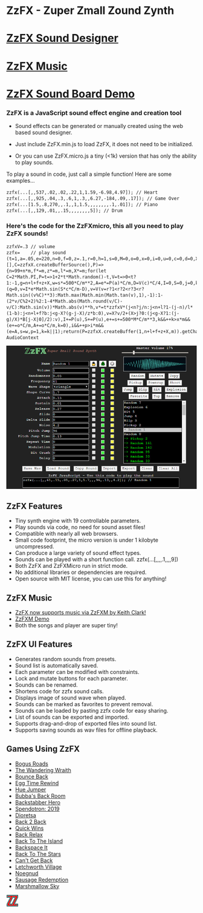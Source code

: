 # ZzFX - Zuper Zmall Zound Zynth

# [ZzFX Sound Designer](https://killedbyapixel.github.io/ZzFX)
# [ZzFX Music](https://github.com/keithclark/ZzFXM)
# [ZzFX Sound Board Demo](https://codepen.io/KilledByAPixel/full/BaowKzv)

### ZzFX is a JavaScript sound effect engine and creation tool

- Sound effects can be generated or manually created using the web based sound designer.

- Just include ZzFX.min.js to load ZzFX, it does not need to be initialized.

- Or you can use ZzFX.micro.js a tiny (<1k) version that has only the ability to play sounds.

To play a sound in code, just call a simple function! Here are some examples...

```
zzfx(...[,,537,.02,.02,.22,1,1.59,-6.98,4.97]); // Heart
zzfx(...[,,925,.04,.3,.6,1,.3,,6.27,-184,.09,.17]); // Game Over
zzfx(...[1.5,.8,270,,.1,,1,1.5,,,,,,,,.1,.01]); // Piano
zzfx(...[,,129,.01,,.15,,,,,,,,5]); // Drum
```

### Here's the code for the ZzFXmicro, this all you need to play ZzFX sounds!

```
zzfxV=.3 // volume
zzfx=    // play sound
(t=1,a=.05,e=220,n=0,f=0,z=.1,r=0,h=1,s=0,M=0,o=0,x=0,i=0,u=0,c=0,d=0,X=0,b=1,l=0,m=44100,B=[],C=zzfxX.createBufferSource(),P)=>{n=99+n*m,f*=m,z*=m,l*=m,X*=m;for(let C=2*Math.PI,P=t=>1+2*t*Math.random()-t,V=t=>0<t?1:-1,g=n+l+f+z+X,w=s*=500*C/m**2,A=e*=P(a)*C/m,D=V(c)*C/4,I=0,S=0,j=0,k=1,p=0,q=0,v=0;j<g;B[j++]=v)++q>100*d&&(q=0,v=I*e*Math.sin(S*c*C/m-D),v=V(v=r?1<r?2<r?3<r?Math.sin((v%C)**3):Math.max(Math.min(Math.tan(v),1),-1):1-(2*v/C%2+2)%2:1-4*Math.abs(Math.round(v/C)-v/C):Math.sin(v))*Math.abs(v)**h,v*=t*zzfxV*(j<n?j/n:j<n+l?1-(j-n)/l*(1-b):j<n+l+f?b:j<g-X?(g-j-X)/z*b:0),v=X?v/2+(X>j?0:(j<g-X?1:(j-g)/X)*B[j-X|0]/2):v),I+=P(u),S+=P(u),e+=s+=500*M*C/m**3,k&&++k>x*m&&(e+=o*C/m,A+=o*C/m,k=0),i&&++p>i*m&&(e=A,s=w,p=1,k=k||1);return(P=zzfxX.createBuffer(1,n+l+f+z+X,m)).getChannelData(0).set(B),C.buffer=P,C.connect(zzfxX.destination),C.start(),C},zzfxX=new AudioContext
```

![ZzFX Image](/screenshot.jpg)

## ZzFX Features

- Tiny synth engine with 19 controllable parameters.
- Play sounds via code, no need for sound asset files!
- Compatible with nearly all web browsers.
- Small code footprint, the micro version is under 1 kilobyte uncompressed.
- Can produce a large variety of sound effect types.
- Sounds can be played with a short function call. zzfx(...[,,,,.1,,,,9])
- Both ZzFX and ZzFXMicro run in strict mode.
- No additional libraries or dependencies are required.
- Open source with MIT license, you can use this for anything!

## ZzFX Music

- [ZzFX now supports music via ZzFXM by Keith Clark!](https://github.com/keithclark/ZzFXM/)
- [ZzFXM Demo](https://keithclark.github.io/ZzFXM/)
- Both the songs and player are super tiny! 

## ZzFX UI Features

- Generates random sounds from presets.
- Sound list is automatically saved.
- Each parameter can be modified with constraints.
- Lock and mutate buttons for each parameter.
- Sounds can be renamed.
- Shortens code for zzfx sound calls.
- Displays image of sound wave when played.
- Sounds can be marked as favorites to prevent removal.
- Sounds can be loaded by pasting zzfx code for easy sharing.
- List of sounds can be exported and imported.
- Supports drag-and-drop of exported files into sound list.
- Supports saving sounds as wav files for offline playback.

## Games Using ZzFX

- [Bogus Roads](https://www.newgrounds.com/portal/view/747570)
- [The Wandering Wraith](https://js13kgames.com/entries/the-wandering-wraith)
- [Bounce Back](https://js13kgames.com/entries/bounce-back)
- [Egg Time Rewind](https://killedbyapixel.itch.io/egg-time)
- [Hue Jumper](https://killedbyapixel.itch.io/hue-jumper)
- [Bubba's Back Room](https://js13kgames.com/entries/bubbas-back-room)
- [Backstabber Hero](https://js13kgames.com/entries/backstabber-hero)
- [Spendotron: 2019](https://killedbyapixel.itch.io/currency-wars)
- [Dioretsa](https://js13kgames.com/entries/20461-dioretsa)
- [Back 2 Back](https://js13kgames.com/entries/back-2-back)
- [Quick Wins](https://js13kgames.com/entries/quick-wins)
- [Back Relax](http://js13kgames.com/entries/back-relax)
- [Back To The Island](https://js13kgames.com/entries/back-to-the-island)
- [Backspace It](http://js13kgames.com/entries/backspace-it)
- [Back To The Stars](https://js13kgames.com/entries/back-to-the-stars)
- [Can't Get Back](https://js13kgames.com/entries/cant-get-back)
- [Letchworth Village](https://js13kgames.com/entries/letchworth-village)
- [Noegnud](https://js13kgames.com/entries/noegnud)
- [Sausage Redemption](https://gogoprog.itch.io/sausage-redemption)
- [Marshmallow Sky](https://github.com/baturinsky/marshmallow-sky) 

![ZzFX Image](/favicon.png) 
